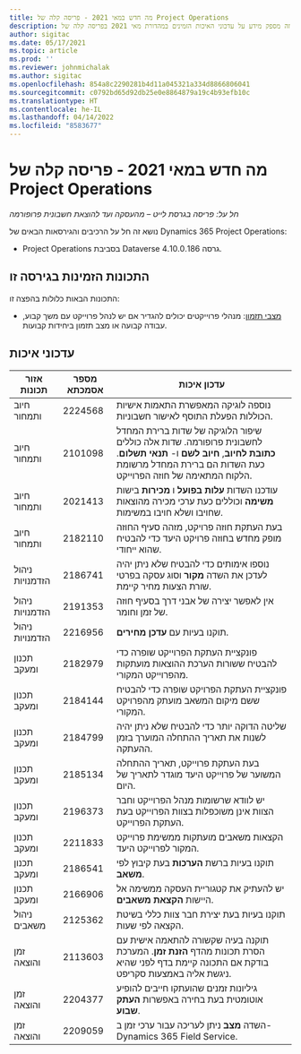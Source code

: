 ```yaml
---
title: מה חדש במאי 2021 - פריסה קלה של Project Operations
description: נושא זה מספק מידע על עדכוני האיכות הזמינים במהדורת מאי 2021 בפריסה קלה של Project Operations.
author: sigitac
ms.date: 05/17/2021
ms.topic: article
ms.prod: ''
ms.reviewer: johnmichalak
ms.author: sigitac
ms.openlocfilehash: 854a8c2290281b4d11a045321a334d8866806041
ms.sourcegitcommit: c0792bd65d92db25e0e8864879a19c4b93efb10c
ms.translationtype: HT
ms.contentlocale: he-IL
ms.lasthandoff: 04/14/2022
ms.locfileid: "8583677"
---
```

# <a name="whats-new-may-2021---project-operations-lite-deployment"></a>מה חדש במאי 2021 - פריסה קלה של Project Operations

_חל על: פריסה בגרסת לייט – מהעסקה ועד להוצאת חשבונית פרופורמה_

נושא זה חל על הרכיבים והגירסאות הבאים של Dynamics 365 Project Operations:

   - Project Operations בסביבת Dataverse גרסה 4.10.0.186.

## <a name="features-included-in-this-release"></a>התכונות הזמינות בגירסה זו

התכונות הבאות כלולות בהפצה זו:

- [מצבי תזמון](../../project-management/scheduling-modes.md): מנהלי פרוייקטים יכולים להגדיר אם יש לנהל פרוייקט עם משך קבוע, עבודה קבועה או מצב תזמון ביחידות קבועות.

## <a name="quality-updates"></a>עדכוני איכות

| **אזור תכונות** | **מספר אסמכתא** | **עדכון איכות** |
| --- | --- | --- |
| חיוב ותמחור | 2224568 | נוספה לוגיקה המאפשרת התאמות אישיות הכוללות הפעלת התוסף לאישור חשבוניות. |
| חיוב ותמחור | 2101098 | שיפור הלוגיקה של שדות ברירת המחדל לחשבונית פרופורמה. שדות אלה כוללים **כתובת לחיוב**, **חיוב לשם** ו- **תנאי תשלום**. כעת השדות הם ברירת המחדל מרשומת הלקוח המתאימה של חוזה הפרוייקט. |
| חיוב ותמחור | 2021413 | עודכנו השדות **עלות בפועל** ו **מכירות** בישות **משימה** וכוללים כעת ערכי מכירה מהוצאות שחויבו ושלא חויבו במשימות. |
| חיוב ותמחור | 2182110 | בעת העתקת חוזה פרויקט, מזהה סעיף החוזה מופק מחדש בחוזה פרויקט היעד כדי להבטיח שהוא ייחודי. |
| ניהול הזדמנויות | 2186741 | נוספו אימותים כדי להבטיח שלא ניתן יהיה לעדכן את השדה **מקור** וסוג עסקה בפרטי שורת הצעות מחיר קיימת. |
| ניהול הזדמנויות | 2191353 | אין לאפשר יצירה של אבני דרך בסעיף חוזה של זמן וחומר. |
| ניהול הזדמנויות | 2216956 | תוקנו בעיות עם **עדכן מחירים**. |
| ‏‫תכנון ומעקב | 2182979 | פונקציית העתקת הפרוייקט שופרה כדי להבטיח ששורות הערכת ההוצאות מועתקות מהפרוייקט המקורי. |
| ‏‫תכנון ומעקב | 2184144 | פונקציית העתקת הפרויקט שופרה כדי להבטיח ששם מיקום המשאב מועתק מהפרויקט המקורי. |
| ‏‫תכנון ומעקב | 2184799 | שליטה הדוקה יותר כדי להבטיח שלא ניתן יהיה לשנות את תאריך ההתחלה המוערך בזמן ההעתקה. |
| ‏‫תכנון ומעקב | 2185134 | בעת העתקת פרוייקט, תאריך ההתחלה המשוער של פרוייקט היעד מוגדר לתאריך של היום. |
| ‏‫תכנון ומעקב | 2196373 | יש לוודא שרשומות מנהל הפרוייקט וחבר הצוות אינן משוכפלות בצוות הפרוייקט בעת העתקת הפרוייקט. |
| ‏‫תכנון ומעקב | 2211833 | הקצאות משאבים מועתקות ממשימת פרוייקט המקור לפרוייקט היעד. |
| ‏‫תכנון ומעקב | 2186541 | תוקנו בעיות ברשת **הערכות** בעת קיבוץ לפי **משאב**. |
| ‏‫תכנון ומעקב | 2166906 | יש להעתיק את קטגוריית העסקה ממשימה אל היישות **הקצאת משאבים**. |
| ניהול משאבים | 2125362 | תוקנו בעיות בעת יצירת חבר צוות כללי בשיטת הקצאה לפי שעות. |
| זמן והוצאה | 2113603 | תוקנה בעיה שקשורה להתאמה אישית עם הסרת תכונות מהדף **הזנת זמן**. המערכת בודקת אם התכונה קיימת בדף לפני שהיא ניגשת אליה באמצעות סקריפט. |
| זמן והוצאה | 2204377 | גיליונות זמנים שהועתקו חייבים להופיע אוטומטית בעת בחירה באפשרות **העתק שבוע**. |
| זמן והוצאה | 2209059 | השדה **מצב** ניתן לעריכה עבור ערכי זמן ב- Dynamics 365 Field Service. |
